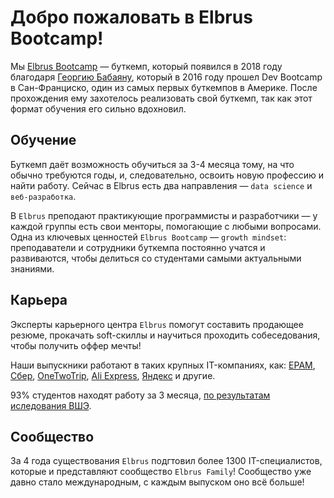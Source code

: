 # Добро пожаловать в Elbrus Bootcamp!

Мы [Elbrus Bootcamp](https://elbrusboot.camp/) — буткемп, который появился в 2018 году благодаря [Георгию Бабаяну](https://github.com/georgebabayan), который в 2016 году прошел Dev Bootcamp в Сан-Франциско, один из самых первых буткемпов в Америке. После прохождения ему захотелось реализовать свой буткемп, так как этот формат обучения его сильно вдохновил.

## Обучение
Буткемп даёт возможность обучиться за 3-4 месяца тому, на что обычно требуются годы, и, следовательно, освоить новую профессию и найти работу. Сейчас в Elbrus есть два направления — `data science` и `веб-разработка`.

В `Elbrus` преподают практикующие программисты и разработчики — у каждой группы есть свои менторы, помогающие с любыми вопросами. 
Одна из ключевых ценностей `Elbrus Bootcamp` — `growth mindset`: преподаватели и сотрудники буткемпа постоянно учатся и развиваются, чтобы делиться со студентами самыми актуальными знаниями.

## Карьера
Эксперты карьерного центра `Elbrus` помогут составить продающее резюме, прокачать soft-скиллы и научиться проходить собеседования, чтобы получить оффер мечты!

Наши выпускники работают в таких  крупных IT-компаниях, как: [EPAM](https://www.epam.com/), [Сбер](https://sber.ru/), [OneTwoTrip](https://www.onetwotrip.com/), [Ali Express](https://aliexpress.ru/), [Яндекс](https://ya.ru/) и другие.

93% студентов находят работу за 3 месяца, [по результатам иследования ВШЭ](https://ioe.hse.ru/mirror/pubs/share/533083120.pdf).

## Сообщество
За 4 года существования `Elbrus` подгтовил более 1300 IT-специалистов, которые и представляют сообщество `Elbrus Family`! Сообщество уже давно стало международным, с каждым выпуском оно всё больше!
